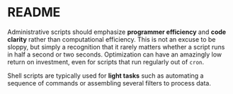 # README

Administrative scripts should emphasize **programmer efficiency** and **code clarity** rather than computational efficiency. This is not an excuse to be sloppy, but simply a recognition that it rarely matters whether a script runs in half a second or two seconds. Optimization can have an amazingly low return on investment, even for scripts that run regularly out of `cron`.

Shell scripts are typically used for **light tasks** such as automating a sequence of commands or assembling several filters to process data.

